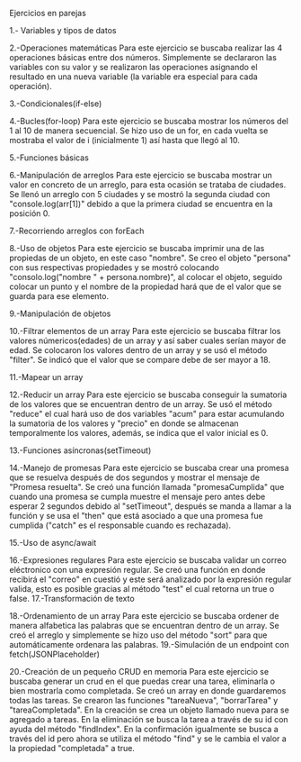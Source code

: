 Ejercicios en parejas

1.- Variables y tipos de datos

2.-Operaciones matemáticas
  Para este ejercicio se buscaba realizar las 4 operaciones básicas entre dos números.
  Simplemente se declararon las variables con su valor y se realizaron las operaciones asignando el resultado en una nueva variable (la variable era especial para cada operación).
  
3.-Condicionales(if-else)

4.-Bucles(for-loop)
  Para este ejercicio se buscaba mostrar los números del 1 al 10 de manera secuencial.
  Se hizo uso de un for, en cada vuelta se mostraba el valor de i (inicialmente 1) así hasta que llegó al 10.
  
5.-Funciones básicas

6.-Manipulación de arreglos
  Para este ejercicio se buscaba mostrar un valor en concreto de un arreglo, para esta ocasión se trataba de ciudades.
  Se llenó un arreglo con 5 ciudades y se mostró la segunda ciudad con "console.log(arr[1])" debido a que la primera ciudad se encuentra en la posición 0.
  
7.-Recorriendo arreglos con forEach

8.-Uso de objetos
  Para este ejercicio se buscaba imprimir una de las propiedas de un objeto, en este caso "nombre".
  Se creo el objeto "persona" con sus respectivas propiedades y se mostró colocando "consolo.log("nombre " + persona.nombre)", al colocar el objeto, 
  seguido colocar un punto y el nombre de la propiedad hará que de el valor que se guarda para ese elemento.
  
9.-Manipulación de objetos

10.-Filtrar elementos de un array
  Para este ejercicio se buscaba filtrar los valores númericos(edades) de un array y así saber cuales serían mayor de edad.
  Se colocaron los valores dentro de un array y se usó el método "filter". Se indicó que el valor que se compare debe de ser mayor a 18.
  
11.-Mapear un array

12.-Reducir un array
  Para este ejercicio se buscaba conseguir la sumatoria de los valores que se encuentran dentro de un array.
  Se usó el método "reduce" el cual hará uso de dos variables "acum" para estar acumulando la sumatoria de los valores y "precio" en donde se almacenan 
  temporalmente los valores, además, se indica que el valor inicial es 0.
  
13.-Funciones asíncronas(setTimeout)

14.-Manejo de promesas
  Para este ejercicio se buscaba crear una promesa que se resuelva después de dos segundos y mostrar el mensaje de "Promesa resuelta".
  Se creó una función llamada "promesaCumplida" que cuando una promesa se cumpla muestre el mensaje pero antes debe esperar 2 segundos debido al
  "setTimeout", después se manda a llamar a la función y se usa el "then" que está asociado a que una promesa fue cumplida ("catch" es el responsable cuando es rechazada).
  
15.-Uso de async/await

16.-Expresiones regulares
  Para este ejercicio se buscaba validar un correo eléctronico con una expresión regular.
  Se creó una función en donde recibirá el "correo" en cuestió y este será analizado por la expresión regular valida, esto es posible gracias al método "test" el cual retorna un true o false.
17.-Transformación de texto

18.-Ordenamiento de un array
  Para este ejercicio se buscaba ordener de manera alfabetica las palabras que se encuentran dentro de un array.
  Se creó el arreglo y simplemente se hizo uso del método "sort" para que automáticamente ordenara las palabras.
19.-Simulación de un endpoint con fetch(JSONPlaceholder)

20.-Creación de un pequeño CRUD en memoria
  Para este ejercicio se buscaba generar un crud en el que puedas crear una tarea, eliminarla o bien mostrarla como completada.
  Se creó un array en donde guardaremos todas las tareas. Se crearon las funciones "tareaNueva", "borrarTarea" y "tareaCompletada".
  En la creación se crea un objeto llamado nueva para se agregado a tareas.
  En la eliminación se busca la tarea a través de su id con ayuda del método "findIndex".
  En la confirmación igualmente se busca a través del id pero ahora se utiliza el método "find" y se le cambia el valor a la propiedad "completada" a true.
